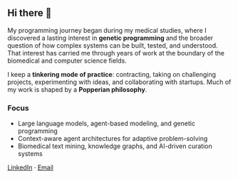 ## Hi there 👋

My programming journey began during my medical studies, where I discovered a lasting interest in **genetic programming** and the broader question of how complex systems can be built, tested, and understood. That interest has carried me through years of work at the boundary of the biomedical and computer science fields.

I keep a **tinkering mode of practice**: contracting, taking on challenging projects, experimenting with ideas, and collaborating with startups. Much of my work is shaped by a **Popperian philosophy**.

### Focus
- Large language models, agent-based modeling, and genetic programming  
- Context-aware agent architectures for adaptive problem-solving  
- Biomedical text mining, knowledge graphs, and AI-driven curation systems 

[LinkedIn](https://www.linkedin.com/in/mariusfersigan/) · [Email](mailto:your.email@example.com)

<!--
**algunion/algunion** is a ✨ _special_ ✨ repository because its `README.md` (this file) appears on your GitHub profile.

Here are some ideas to get you started:

- 🔭 I’m currently working on ...
- 🌱 I’m currently learning ...
- 👯 I’m looking to collaborate on ...
- 🤔 I’m looking for help with ...
- 💬 Ask me about ...
- 📫 How to reach me: ...
- 😄 Pronouns: ...
- ⚡ Fun fact: ...
-->

